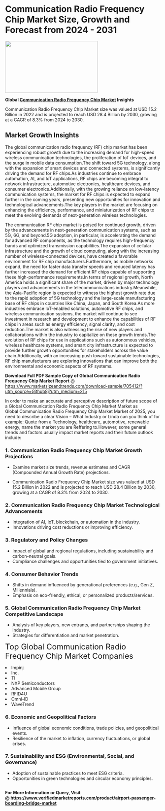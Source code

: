 <H1>Communication Radio Frequency Chip Market Size, Growth and Forecast from 2024 - 2031</H1><img class="aligncenter size-medium wp-image-584254" src="https://thirdeyenews.in/wp-content/uploads/2024/09/Global-Market-Research-300x168.jpeg" alt="" width="300" height="168" /><p><strong>Global&nbsp;<a href="https://www.marketsizeandtrends.com/download-sample/705412/?utm_source=Github8j?utm_medium=215">Communication Radio Frequency Chip Market</a> Insights</strong></p><p>Communication Radio Frequency Chip Market size was valued at USD 15.2 Billion in 2022 and is projected to reach USD 28.4 Billion by 2030, growing at a CAGR of 8.3% from 2024 to 2030.</p><p><h2>Market Growth Insights</h2> <p>The global communication radio frequency (RF) chip market has been experiencing robust growth due to the increasing demand for high-speed wireless communication technologies, the proliferation of IoT devices, and the surge in mobile data consumption.The shift toward 5G technology, along with the expansion of smart devices and connected systems, is significantly driving the demand for RF chips.As industries continue to embrace automation, AI, and IoT applications, RF chips are becoming integral to network infrastructure, automotive electronics, healthcare devices, and consumer electronics.Additionally, with the growing reliance on low-latency communication systems, the market for RF chips is expected to expand further in the coming years, presenting new opportunities for innovation and technological advancements.The key players in the market are focusing on enhancing the efficiency, performance, and miniaturization of RF chips to meet the evolving demands of next-generation wireless technologies.</p> <p>The communication RF chip market is poised for continued growth, driven by the advancements in next-generation communication systems, such as 5G, 6G, and beyond.5G adoption, in particular, is accelerating the demand for advanced RF components, as the technology requires high-frequency bands and optimized transmission capabilities.The expansion of cellular infrastructure and the growth of cloud computing, along with the increasing number of wireless-connected devices, have created a favorable environment for RF chip manufacturers.Furthermore, as mobile networks expand, the need for faster data transfer speeds and reduced latency has further increased the demand for efficient RF chips capable of supporting these high-performance requirements.In terms of regional growth, North America holds a significant share of the market, driven by major technology players and advancements in the telecommunications industry.Meanwhile, the Asia-Pacific region is expected to witness the highest growth rate due to the rapid adoption of 5G technology and the large-scale manufacturing base of RF chips in countries like China, Japan, and South Korea.As more industries embrace IoT-enabled solutions, automotive RF chips, and wireless communication systems, the market will continue to see investment in research and development to enhance the capabilities of RF chips in areas such as energy efficiency, signal clarity, and cost reduction.The market is also witnessing the rise of new players and collaborations within the industry to capitalize on these growth trends.The evolution of RF chips for use in applications such as autonomous vehicles, wireless healthcare systems, and smart city infrastructure is expected to provide further growth opportunities for stakeholders across the value chain.Additionally, with an increasing push toward sustainable technologies, RF chip manufacturers are exploring innovations that can improve both the environmental and economic aspects of RF systems.</p> <p><span class=""><strong>Download Full PDF Sample Copy of Global Communication Radio Frequency Chip Market Report</strong> @ <a href="https://www.marketsizeandtrends.com/download-sample/705412/?utm_source=Github8j?utm_medium=215" target="_blank">https://www.marketsizeandtrends.com/download-sample/705412/?utm_source=Github8j?utm_medium=215</a></span></p><p>In order to make an accurate and perceptive description of future scope of a Global&nbsp;Communication Radio Frequency Chip Market Market as Global&nbsp;Communication Radio Frequency Chip Market Market of 2025, you need to describe a clear Vision &ndash; What Industry or Linda can you think of for example: Quote from a Technology, healthcare, automotive, renewable energy, name the market you are Reffering to.However, some general trends and factors usually impact market reports and their future outlook include:</p><h3>1.&nbsp;<strong>Communication Radio Frequency Chip Market Growth Projections</strong></h3><ul><li>Examine market size trends, revenue estimates and CAGR (Compounded Annual Growth Rate) projections.</li><li><p>Communication Radio Frequency Chip Market size was valued at USD 15.2 Billion in 2022 and is projected to reach USD 28.4 Billion by 2030, growing at a CAGR of 8.3% from 2024 to 2030.</p></li></ul><h3>2.&nbsp;<strong>Communication Radio Frequency Chip Market Technological Advancements</strong></h3><ul><li>Integration of AI, IoT, blockchain, or automation in the industry.</li><li>Innovations driving cost reductions or improving efficiency.</li></ul><h3>3.&nbsp;<strong>Regulatory and Policy Changes</strong></h3><ul><li>Impact of global and regional regulations, including sustainability and carbon-neutral goals.</li><li>Compliance challenges and opportunities tied to government initiatives.</li></ul><h3>4.&nbsp;<strong>Consumer Behavior Trends</strong></h3><ul><li>Shifts in demand influenced by generational preferences (e.g., Gen Z, Millennials).</li><li>Emphasis on eco-friendly, ethical, or personalized products/services.</li></ul><h3>5.&nbsp;<strong>Global Communication Radio Frequency Chip Market Competitive Landscape</strong></h3><ul><li>Analysis of key players, new entrants, and partnerships shaping the industry.</li><li>Strategies for differentiation and market penetration.</li></ul><p data-pm-slice="1 1 []"><span style="color: inherit; font-family: inherit; font-size: 25px;">Top Global Communication Radio Frequency Chip Market Companies</span></p><div class="" data-test-id=""><p><li>Impinj</li><li> Inc.</li><li> TI</li><li> NXP Semiconductors</li><li> Advanced Mobile Group</li><li> RFID4U</li><li> Omni-ID</li><li> WaveTrend</li></p></div><h3>6.&nbsp;<strong>Economic and Geopolitical Factors</strong></h3><ul><li>Influence of global economic conditions, trade policies, and geopolitical events.</li><li>Resilience of the market to inflation, currency fluctuations, or global crises.</li></ul><h3>7.&nbsp;<strong>Sustainability and ESG (Environmental, Social, and Governance)</strong></h3><ul><li>Adoption of sustainable practices to meet ESG criteria.</li><li>Opportunities in green technologies and circular economy principles.</li></ul><h2><strong style="font-size: 14px;">For More Information or Query, Visit @&nbsp;</strong><a style="background-color: #ffffff; font-size: 14px;" href="https://www.marketsizeandtrends.com/report/communication-radio-frequency-chip-market/" target="_blank">https://www.verifiedmarketreports.com/product/airport-passenger-boarding-bridge-market</a></h2>
